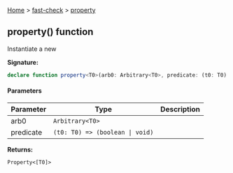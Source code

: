 [Home](/) &gt; [fast-check](../fast-check.md) &gt; [property](property_1.md)

## property() function

Instantiate a new 

<b>Signature:</b>

```typescript
declare function property<T0>(arb0: Arbitrary<T0>, predicate: (t0: T0) => (boolean | void)): Property<[T0]>;
```

#### Parameters

|  Parameter | Type | Description |
|  --- | --- | --- |
|  arb0 | <code>Arbitrary&lt;T0&gt;</code> |  |
|  predicate | <code>(t0: T0) =&gt; (boolean &#124; void)</code> |  |

<b>Returns:</b>

`Property<[T0]>`

